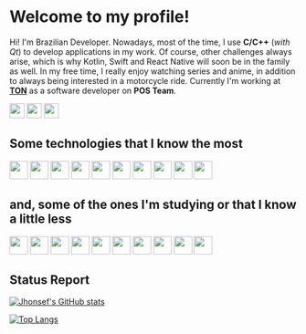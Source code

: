 # Welcome to my profile!

Hi! I'm Brazilian Developer. Nowadays, most of the time, I use **C/C++** (*with Qt*) to develop applications in my work. Of course, other challenges always arise, which is why Kotlin, Swift and React Native will soon be in the family as well. In my free time, I really enjoy watching series and anime, in addition to always being interested in a motorcycle ride. Currently I'm working at <a href="https://www.ton.com.br">**TON**</a> as a software developer on **POS Team**.

<a href="mailto:jhonsef.pires@gmail.com"><img height="26" src="https://img.shields.io/badge/Gmail-D14836?style=for-the-badge&logo=gmail&logoColor=white"></a>
<a href="https://www.linkedin.com/in/jhonsef/"><img height="26" src="https://img.shields.io/badge/LinkedIn-0077B5?style=for-the-badge&logo=linkedin&logoColor=white"></a>
<a href="https://t.me/jhonsef"><img height="26" src="https://img.shields.io/badge/Telegram-2CA5E0?style=for-the-badge&logo=telegram&logoColor=white"></a>

## Some technologies that I know the most
<a href="https://git-scm.com"><img height= "32" src="https://img.shields.io/badge/Git-F05032?style=for-the-badge&logo=git&logoColor=white"></a>
<a href="https://www.cplusplus.com"><img height= "32" src="https://img.shields.io/badge/C%2B%2B-00599C?style=for-the-badge&logo=c%2B%2B&logoColor=white"></a>
<a href="https://www.linuxfoundation.org"><img height= "32" src="https://img.shields.io/badge/Linux-E34F26?style=for-the-badge&logo=linux&logoColor=black"></a>
<a href="https://www.java.com/"><img height= "32" src="https://img.shields.io/badge/Java-ED8B00?style=for-the-badge&logo=java&logoColor=white"></a>
<a href="https://www.javascript.com"><img height= "32" src="https://img.shields.io/badge/JavaScript-F7DF1E?style=for-the-badge&logo=javascript&logoColor=black"></a>
<a href="https://www.lua.org"><img height= "32" src="https://img.shields.io/badge/Lua-2C2D72?style=for-the-badge&logo=lua&logoColor=white"></a>
<a href="https://www.postgresql.org"><img height= "32" src="https://img.shields.io/badge/PostgreSQL-316192?style=for-the-badge&logo=postgresql&logoColor=white"></a>
<a href="https://www.sqlite.org/index.html"><img height= "32" src="https://img.shields.io/badge/SQLite-07405E?style=for-the-badge&logo=sqlite&logoColor=white"></a>
<a href="https://www.docker.com"><img height= "32" src="https://img.shields.io/badge/Docker-2CA5E0?style=for-the-badge&logo=docker&logoColor=white"></a>
<a href="https://www.qt.io"><img height= "32" src="https://img.shields.io/badge/Qt-%23217346.svg?style=for-the-badge&logo=Qt&logoColor=white"></a>

## and, some of the ones I'm studying or that I know a little less
<a href="https://go.dev"><img height= "32" src="https://img.shields.io/badge/Go-00ADD8?style=for-the-badge&logo=go&logoColor=white"></a>
<a href="https://reactnative.dev/"><img height= "32" src= "https://img.shields.io/badge/React_Native-20232A?style=for-the-badge&logo=react&logoColor=61DAFB"></a>
<a href="https://swift.org/"><img height= "32" src= "https://img.shields.io/badge/Swift-FA7343?style=for-the-badge&logo=swift&logoColor=white"></a>
<a href="https://www.android.com/"><img height= "32" src= "https://img.shields.io/badge/Android-3DDC84?style=for-the-badge&logo=android&logoColor=white"></a>
<a href="https://svelte.dev/"><img height= "32" src= "https://img.shields.io/badge/Svelte-4A4A55?style=for-the-badge&logo=svelte&logoColor=FF3E00"></a>
<a href="https://nodejs.org/en/"><img height= "32" src= "https://img.shields.io/badge/Node.js-339933?style=for-the-badge&logo=nodedotjs&logoColor=white"></a>
<a href="https://www.python.org/"><img height= "32" src= "https://img.shields.io/badge/Python-3776AB?style=for-the-badge&logo=python&logoColor=white"></a>
<a href="https://www.mysql.com/"><img height= "32" src= "https://img.shields.io/badge/MySQL-00000F?style=for-the-badge&logo=mysql&logoColor=white"></a>
<a href="https://www.typescriptlang.org/"><img height= "32" src= "https://img.shields.io/badge/TypeScript-007ACC?style=for-the-badge&logo=typescript&logoColor=white"></a>
<a href="https://www.markdownguide.org/"><img height= "32" src= "https://img.shields.io/badge/Markdown-000000?style=for-the-badge&logo=markdown&logoColor=white"></a>

## Status Report
[![Jhonsef's GitHub stats](https://github-readme-stats.vercel.app/api?username=jhonsef&count_private=true&show_icons=true&theme=dark)](https://github.com/jhonsef/github-readme-stats) 

[![Top Langs](https://github-readme-stats.vercel.app/api/top-langs/?username=jhonsef&layout=compact&theme=dark)](https://github.com/jhonsef/github-readme-stats)
